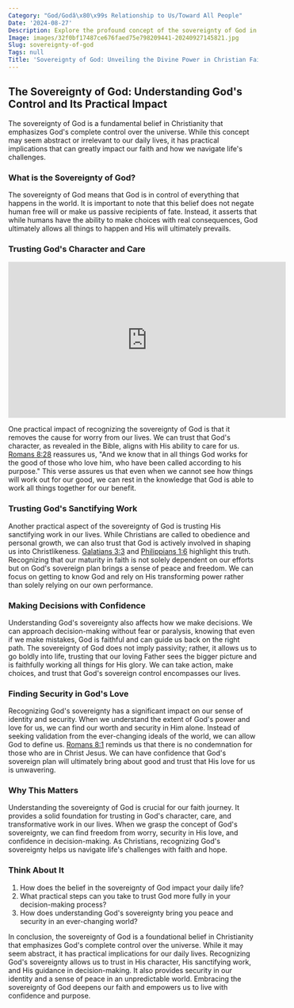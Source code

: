 ```yaml
---
Category: "God/Godâ\x80\x99s Relationship to Us/Toward All People"
Date: '2024-08-27'
Description: Explore the profound concept of the sovereignty of God in this enlightening article, delving into how divine power and control shape our understanding of faith and existence.
Image: images/32f0bf17487ce676faed75e798209441-20240927145821.jpg
Slug: sovereignty-of-god
Tags: null
Title: 'Sovereignty of God: Unveiling the Divine Power in Christian Faith'
---
```


## The Sovereignty of God: Understanding God's Control and Its Practical Impact

The sovereignty of God is a fundamental belief in Christianity that emphasizes God's complete control over the universe. While this concept may seem abstract or irrelevant to our daily lives, it has practical implications that can greatly impact our faith and how we navigate life's challenges.

### What is the Sovereignty of God?

The sovereignty of God means that God is in control of everything that happens in the world. It is important to note that this belief does not negate human free will or make us passive recipients of fate. Instead, it asserts that while humans have the ability to make choices with real consequences, God ultimately allows all things to happen and His will ultimately prevails.

### Trusting God's Character and Care


<iframe width="560" height="315" src="https://www.youtube.com/embed/u6OVV3jO8R4" frameborder="0" allow="autoplay; encrypted-media" allowfullscreen></iframe>


One practical impact of recognizing the sovereignty of God is that it removes the cause for worry from our lives. We can trust that God's character, as revealed in the Bible, aligns with His ability to care for us. [Romans 8:28](https://www.bibleref.com/Romans/8/Romans-8-28.html) reassures us, "And we know that in all things God works for the good of those who love him, who have been called according to his purpose." This verse assures us that even when we cannot see how things will work out for our good, we can rest in the knowledge that God is able to work all things together for our benefit.

### Trusting God's Sanctifying Work

Another practical aspect of the sovereignty of God is trusting His sanctifying work in our lives. While Christians are called to obedience and personal growth, we can also trust that God is actively involved in shaping us into Christlikeness. [Galatians 3:3](https://www.bibleref.com/Galatians/3/Galatians-3-3.html) and [Philippians 1:6](https://www.bibleref.com/Philippians/1/Philippians-1-6.html) highlight this truth. Recognizing that our maturity in faith is not solely dependent on our efforts but on God's sovereign plan brings a sense of peace and freedom. We can focus on getting to know God and rely on His transforming power rather than solely relying on our own performance.

### Making Decisions with Confidence

Understanding God's sovereignty also affects how we make decisions. We can approach decision-making without fear or paralysis, knowing that even if we make mistakes, God is faithful and can guide us back on the right path. The sovereignty of God does not imply passivity; rather, it allows us to go boldly into life, trusting that our loving Father sees the bigger picture and is faithfully working all things for His glory. We can take action, make choices, and trust that God's sovereign control encompasses our lives.

### Finding Security in God's Love

Recognizing God's sovereignty has a significant impact on our sense of identity and security. When we understand the extent of God's power and love for us, we can find our worth and security in Him alone. Instead of seeking validation from the ever-changing ideals of the world, we can allow God to define us. [Romans 8:1](https://www.bibleref.com/Romans/8/Romans-8-1.html) reminds us that there is no condemnation for those who are in Christ Jesus. We can have confidence that God's sovereign plan will ultimately bring about good and trust that His love for us is unwavering.

### Why This Matters

Understanding the sovereignty of God is crucial for our faith journey. It provides a solid foundation for trusting in God's character, care, and transformative work in our lives. When we grasp the concept of God's sovereignty, we can find freedom from worry, security in His love, and confidence in decision-making. As Christians, recognizing God's sovereignty helps us navigate life's challenges with faith and hope.

### Think About It

1. How does the belief in the sovereignty of God impact your daily life?
2. What practical steps can you take to trust God more fully in your decision-making process?
3. How does understanding God's sovereignty bring you peace and security in an ever-changing world?

In conclusion, the sovereignty of God is a foundational belief in Christianity that emphasizes God's complete control over the universe. While it may seem abstract, it has practical implications for our daily lives. Recognizing God's sovereignty allows us to trust in His character, His sanctifying work, and His guidance in decision-making. It also provides security in our identity and a sense of peace in an unpredictable world. Embracing the sovereignty of God deepens our faith and empowers us to live with confidence and purpose.